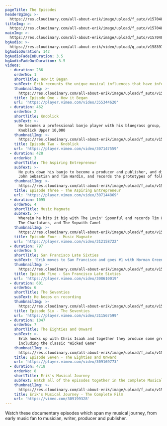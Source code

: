 ```yaml
---
pageTitle: The Episodes
headerBgImg: >-
  https://res.cloudinary.com/all-about-erik/image/upload/f_auto/v1570486955/Musical%20Journey/The%20Episodes/header-image_episode_7_r20bvr.png
titleImg: >-
  https://res.cloudinary.com/all-about-erik/image/upload/f_auto/v1570483854/Musical%20Journey/The%20Episodes/the_episodes_h486wp.png
mainImg: >-
  https://res.cloudinary.com/all-about-erik/image/upload/f_auto/v1570483855/Musical%20Journey/The%20Episodes/tim-1-episodes-sm_xt7swp.jpg
bgAudio: >-
  https://res.cloudinary.com/all-about-erik/video/upload/q_auto/v1583973255/Musical%20Journey/The%20Episodes/Harpoon-John-Sebastian_MusicalEpisodes_syn1lq.mp3
bgAudioDuration: 142
bgAudioFadeInDuration: 3.5
bgAudioFadeOutDuration: 3.5
videos:
  - duration: 286
    orderNo: 1
    shortTitle: How it Began
    subText: Erik recounts the unique musical influences that have informed his journey
    thumbnailImg: >-
      https://res.cloudinary.com/all-about-erik/image/upload/f_auto/v1570483855/Musical%20Journey/The%20Episodes/episode_1_skinnylegs-wider-sm_jhukql.jpg
    title: Episode One - How it Began
    url: 'https://player.vimeo.com/video/355344620'
  - duration: 462
    orderNo: 2
    shortTitle: Knoblick
    subText: >-
      He becomes a professional banjo player with his bluegrass group, The
      Knoblick Upper 10,000
    thumbnailImg: >-
      https://res.cloudinary.com/all-about-erik/image/upload/f_auto/v1570483855/Musical%20Journey/The%20Episodes/episode_2_image-sm_bfzp1e.jpg
    title: Episode Two - Knoblick
    url: 'https://player.vimeo.com/video/307147559'
  - duration: 428
    orderNo: 3
    shortTitle: The Aspiring Entrepreneur
    subText: >-
      He puts down his banjo to become a producer and publisher, and discovers
      John Sebastian and Tim Hardin, and records the prototypes of folk rock
    thumbnailImg: >-
      https://res.cloudinary.com/all-about-erik/image/upload/f_auto/v1570483855/Musical%20Journey/The%20Episodes/episode_3_image-sm_vw6737.jpg
    title: Episode Three - The Aspiring Entrepreneur
    url: 'https://player.vimeo.com/video/307144869'
  - duration: 1095
    orderNo: 4
    shortTitle: Music Magnate
    subText: >-
      Wherein he hits it big with The Lovin' Spoonful and records Tim Hardin,
      The Charlatans, and The Sopwith Camel
    thumbnailImg: >-
      https://res.cloudinary.com/all-about-erik/image/upload/f_auto/v1570483855/Musical%20Journey/The%20Episodes/episode_3_alt_image-sm_uygknc.jpg
    title: Episode Four - Music Magnate
    url: 'https://player.vimeo.com/video/312158722'
  - duration: 797
    orderNo: 5
    shortTitle: San Francisco Late Sixties
    subText: 'Erik moves to San Francisco and goes #1 with Norman Greenbaum and others'
    thumbnailImg: >-
      https://res.cloudinary.com/all-about-erik/image/upload/f_auto/v1570483854/Musical%20Journey/The%20Episodes/episode_5_image-sm_y19ybi.jpg
    title: Episode Five - San Francisco Late Sixties
    url: 'https://player.vimeo.com/video/308610019'
  - duration: 601
    orderNo: 6
    shortTitle: The Seventies
    subText: He keeps on recording
    thumbnailImg: >-
      https://res.cloudinary.com/all-about-erik/image/upload/f_auto/v1570483855/Musical%20Journey/The%20Episodes/episode_6_image-sm_yby9ms.jpg
    title: Episode Six - The Seventies
    url: 'https://player.vimeo.com/video/311567599'
  - duration: 1047
    orderNo: 7
    shortTitle: The Eighties and Onward
    subText: >-
      Erik hooks up with Chris Isaak and together they produce some great work,
      including the classic "Wicked Game"
    thumbnailImg: >-
      https://res.cloudinary.com/all-about-erik/image/upload/f_auto/v1570483854/Musical%20Journey/The%20Episodes/episode_7_image-sm_gxdzlw.jpg
    title: Episode Seven - The Eighties and Onward
    url: 'https://player.vimeo.com/video/309169773'
  - duration: 4718
    orderNo: 8
    shortTitle: Erik's Musical Journey
    subText: Watch all of the episodes together in the complete Musical Journey film
    thumbnailImg: >-
      https://res.cloudinary.com/all-about-erik/image/upload/f_auto/v1570483854/Musical%20Journey/The%20Episodes/img020-2-alt-sm_tb2qbs.jpg
    title: Erik's Musical Journey - The Complete Film
    url: 'https://vimeo.com/309199328'
---
```


Watch these documentary episodes which span my musical journey, from early music fan to musician, writer, producer and publisher.
